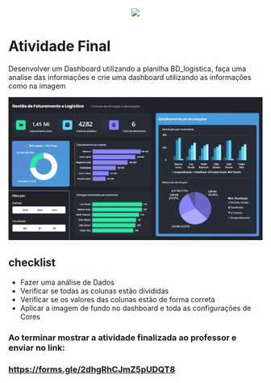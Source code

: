 <div align = "center">
 <img src="https://github.com/user-attachments/assets/c1296e23-2167-469c-838f-d0b1ed5f52f8">
</div>

# Atividade Final

Desenvolver um Dashboard utilizando a planilha BD_logistica, faça uma analise das informações e crie uma dashboard utilizando as informações como na imagem

![alt text](image.png)

## checklist

 - Fazer uma análise de Dados
 - Verificar se todas as colunas estão divididas
 - Verificar se os valores das colunas estão de forma correta
 - Aplicar a imagem de fundo no dashboard e toda as configurações de Cores


### Ao terminar mostrar a atividade finalizada ao professor e enviar no link:

### https://forms.gle/2dhgRhCJmZ5pUDQT8




